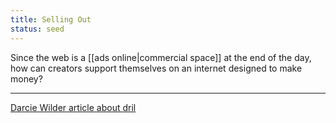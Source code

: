```yaml
---
title: Selling Out
status: seed
---
```


Since the web is a [[ads online|commercial space]] at the end of the day, how can creators support themselves on an internet designed to make money?

---
[Darcie Wilder article about dril](https://theoutline.com/post/8108/dril-adult-swim-show-selling-out)